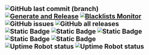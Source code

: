 ![GitHub last commit (branch)](https://img.shields.io/github/last-commit/fabriziosalmi/blacklists/main) [![Generate and Release](https://github.com/fabriziosalmi/blacklists/actions/workflows/generate-and-release.yml/badge.svg)](https://github.com/fabriziosalmi/blacklists/actions/workflows/generate-and-release.yml)  [![Blacklists Monitor](https://github.com/fabriziosalmi/blacklists/actions/workflows/changedetection.yml/badge.svg)](https://github.com/fabriziosalmi/blacklists/actions/workflows/changedetection.yml)  ![GitHub issues](https://img.shields.io/github/issues/fabriziosalmi/blacklists) ![GitHub all releases](https://img.shields.io/github/downloads/fabriziosalmi/blacklists/total) ![Static Badge](https://img.shields.io/badge/blacklists-60-000000) ![Static Badge](https://img.shields.io/badge/fresh_blacklists-37-000000)  ![Static Badge](https://img.shields.io/badge/blacklisted_domains-3652962-cc0000) ![Static Badge](https://img.shields.io/badge/blacklisted_domains_(custom)-546-cc0000)  ![Static Badge](https://img.shields.io/badge/whitelisted_domains-2177-00CC00) ![Uptime Robot status](https://img.shields.io/uptimerobot/status/m795276181-ea44caeb6a6db48fdc262ac6?label=blacklist.txt) ![Uptime Robot status](https://img.shields.io/uptimerobot/status/m795278126-d795cc268595633d462de235?label=Whitelisting%20requests%20service)
---

